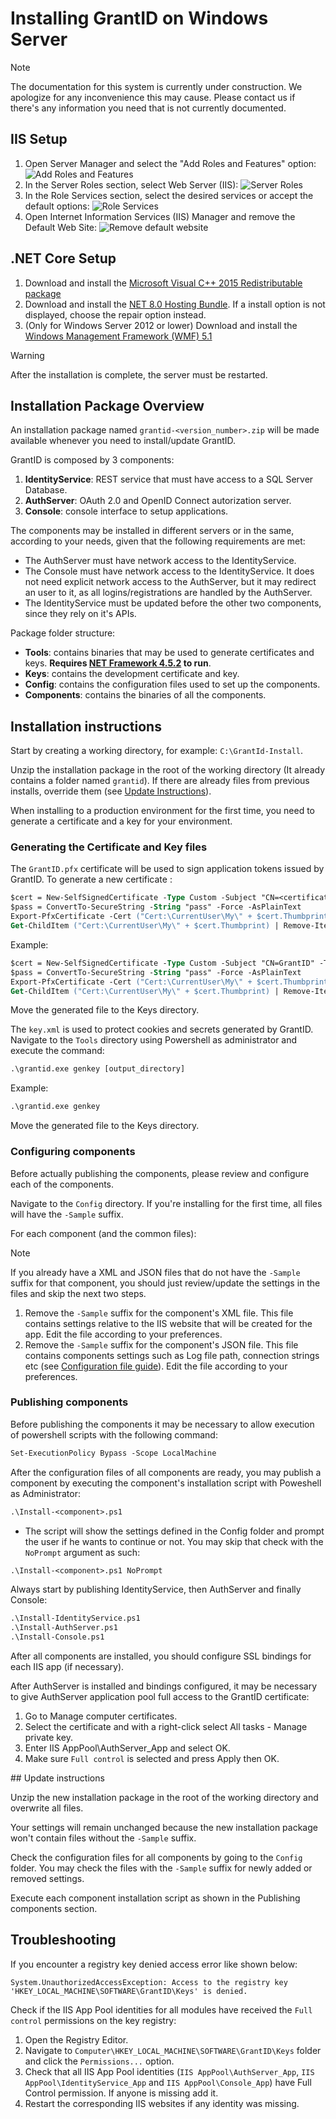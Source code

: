 ﻿# Installing GrantID on Windows Server

> [!NOTE]
> The documentation for this system is currently under construction. We apologize for any inconvenience this may cause. Please
> contact us if there's any information you need that is not currently documented.


## IIS Setup

1. Open Server Manager and select the "Add Roles and Features" option:
![Add Roles and Features](../../../../../images/grant-id/add-roles.png)
1. In the Server Roles section, select Web Server (IIS):
![Server Roles](../../../../../images/grant-id/server-roles.png)
1. In the Role Services section, select the desired services or accept the default options:
![Role Services](../../../../../images/grant-id/role-services.png)
1. Open Internet Information Services (IIS) Manager and remove the Default Web Site:
![Remove default website](../../../../../images/grant-id/remove-default-website.png)


## .NET Core Setup

1. Download and install the <a href="https://www.microsoft.com/en-us/download/details.aspx?id=48145" target="_blank">Microsoft Visual C++ 2015 Redistributable package</a>
1. Download and install the <a href="https://dotnet.microsoft.com/en-us/download/dotnet/thank-you/runtime-aspnetcore-8.0.15-windows-hosting-bundle-installer" target="_blank">NET 8.0 Hosting Bundle</a>.
If a install option is not displayed, choose the repair option instead.
1. (Only for Windows Server 2012 or lower) Download and install the <a href="https://go.microsoft.com/fwlink/?linkid=839516" target="_blank">Windows Management Framework (WMF) 5.1</a>

> [!WARNING]
> After the installation is complete, the server must be restarted.


## Installation Package Overview

An installation package named `grantid-<version_number>.zip` will be made available whenever you need to install/update GrantID.

GrantID is composed by 3 components:

1. **IdentityService**: REST service that must have access to a SQL Server Database.
1. **AuthServer**: OAuth 2.0 and OpenID Connect autorization server.
1. **Console**: console interface to setup applications.

The components may be installed in different servers or in the same, according to your needs, given that the following requirements are met:

* The AuthServer must have network access to the IdentityService.
* The Console must have network access to the IdentityService. It does not need explicit network access to the AuthServer, but it may redirect an user to it, as all logins/registrations are handled by the AuthServer.
* The IdentityService must be updated before the other two components, since they rely on it's APIs.

Package folder structure:

* **Tools**: contains binaries that may be used to generate certificates and keys. **Requires <a href="https://www.microsoft.com/download/details.aspx?id=42642" target="_blank">NET Framework 4.5.2</a> to run**.
* **Keys**: contains the development certificate and key.
* **Config**: contains the configuration files used to set up the components.
* **Components**: contains the binaries of all the components.

## Installation instructions

Start by creating a working directory, for example: `C:\GrantId-Install`.

Unzip the installation package in the root of the working directory (It already contains a folder named `grantid`). If there are already files from previous installs, override them (see [Update Instructions](#update-instructions)).

When installing to a production environment for the first time, you need to generate a certificate and a key for your environment. 

### Generating the Certificate and Key files

The `GrantID.pfx` certificate will be used to sign application tokens issued by GrantID. To generate a new certificate :

```ps
$cert = New-SelfSignedCertificate -Type Custom -Subject "CN=<certificate_name>" -TextExtension @("2.5.29.37={text}1.3.6.1.5.5.7.3.2,1.3.6.1.5.5.7.3.1") -KeyUsage DigitalSignature, KeyEncipherment -KeyAlgorithm RSA -KeyLength 4096 -CertStoreLocation "Cert:\CurrentUser\My" -NotAfter (Get-Date).AddYears(100).AddHours(-5)
$pass = ConvertTo-SecureString -String "pass" -Force -AsPlainText
Export-PfxCertificate -Cert ("Cert:\CurrentUser\My\" + $cert.Thumbprint) -Password $pass -FilePath .\GrantId.pfx
Get-ChildItem ("Cert:\CurrentUser\My\" + $cert.Thumbprint) | Remove-Item
```

   Example:

```ps
$cert = New-SelfSignedCertificate -Type Custom -Subject "CN=GrantID" -TextExtension @("2.5.29.37={text}1.3.6.1.5.5.7.3.2,1.3.6.1.5.5.7.3.1") -KeyUsage DigitalSignature, KeyEncipherment -KeyAlgorithm RSA -KeyLength 4096 -CertStoreLocation "Cert:\CurrentUser\My" -NotAfter (Get-Date).AddYears(100).AddHours(-5)
$pass = ConvertTo-SecureString -String "pass" -Force -AsPlainText
Export-PfxCertificate -Cert ("Cert:\CurrentUser\My\" + $cert.Thumbprint) -Password $pass -FilePath .\GrantId.pfx
Get-ChildItem ("Cert:\CurrentUser\My\" + $cert.Thumbprint) | Remove-Item
```

Move the generated file to the Keys directory.


The `key.xml` is used to protect cookies and secrets generated by GrantID. Navigate to the `Tools` directory using Powershell as administrator and execute the command:

```ps
.\grantid.exe genkey [output_directory]
```

   Example:

```ps
.\grantid.exe genkey
```

Move the generated file to the Keys directory.

### Configuring components

Before actually publishing the components, please review and configure each of the components.

Navigate to the  `Config` directory. If you're installing for the first time, all files will have the `-Sample` suffix.

For each component (and the common files):

> [!NOTE]
> If you already have a XML and JSON files that do not have the `-Sample` suffix for that component, you should just review/update the settings in the files and skip the next two steps.

1. Remove the `-Sample` suffix for the component's XML file. This file contains settings relative to the IIS website that will be created for the app. Edit the file according to your preferences.
1. Remove the `-Sample` suffix for the component's JSON file. This file contains components settings such as Log file path, connection strings etc (see [Configuration file guide](#configuration-file)). Edit the file according to your preferences.

### Publishing components

Before publishing the components it may be necessary to allow execution of powershell scripts with  the following command:

```ps
Set-ExecutionPolicy Bypass -Scope LocalMachine
```

After the configuration files of all components are ready, you may publish a component by executing the component's installation script with Poweshell as Administrator:

```ps
.\Install-<component>.ps1 
```

* The script will show the settings defined in the Config folder and prompt the user if he wants to continue or not. You may skip that check with the `NoPrompt` argument as such:

```ps
.\Install-<component>.ps1 NoPrompt
```

Always start by publishing IdentityService, then AuthServer and finally Console: 

```ps
.\Install-IdentityService.ps1 
.\Install-AuthServer.ps1 
.\Install-Console.ps1 
```

After all components are installed, you should configure SSL bindings for each IIS app (if necessary).

After AuthServer is installed and bindings configured, it may be necessary to give AuthServer application pool full access to the GrantID certificate:

1. Go to Manage computer certificates.
1. Select the certificate and with a right-click select All tasks - Manage private key.
1. Enter IIS AppPool\AuthServer_App and select OK.
1. Make sure `Full control` is selected and press Apply then OK.

<a name="update-instructions" />
## Update instructions

Unzip the new installation package in the root of the working directory and overwrite all files. 

Your settings will remain unchanged because the new installation package won't contain files without the `-Sample` suffix.

Check the configuration files for all components by going to the `Config` folder. You may check the files with the `-Sample` suffix for newly added or removed settings.

Execute each component installation script as shown in the Publishing components section.


## Troubleshooting

If you encounter a registry key denied access error like shown below:

```
System.UnauthorizedAccessException: Access to the registry key 'HKEY_LOCAL_MACHINE\SOFTWARE\GrantID\Keys' is denied.
``` 

Check if the IIS App Pool identities for all modules have received the `Full control` permissions on the key registry:

1. Open the Registry Editor.
1. Navigate to `Computer\HKEY_LOCAL_MACHINE\SOFTWARE\GrantID\Keys` folder and click the `Permissions...` option.
1. Check that all IIS App Pool identities (`IIS AppPool\AuthServer_App`, `IIS AppPool\IdentityService_App` and `IIS AppPool\Console_App`) have Full Control permission. If anyone is missing add it.
1. Restart the corresponding IIS websites if any identity was missing.